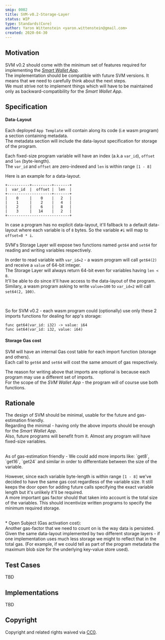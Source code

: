 ```yaml
---
smip: 0002
title: SVM-v0.2-Storage-Layer
status: WIP
type: Standards(Core)
author: Yaron Wittenstein <yaron.wittenstein@gmail.com>
created: 2020-04-30
---
```


## Motivation

SVM v0.2 should come with the minimum set of features required for implementing the [_Smart Wallet App_][smart-wallet].
<br>
The implementation should be compatible with future SVM versions. It means that we need to carefully think about the next steps.
<br>
We must strive not to implement things which will have to be maintained only as backward-compatibility for the _Smart Wallet App_.


## Specification 

#### Data-Layout

Each deployed `App Template` will contain along its code (i.e wasm program) a section containing metadata.
<br>
The metadata section will include the data-layout specification for storage of the program.

Each fixed-size program variable will have an index (a.k.a `var_id`), `offset` and `len` (byte-length). 
<br>
The `var_id` and `offset` are zero-indexed and `len` is within range `[1 - 8]`

Here is an example for a data-layout.
```
+----------+---------+-------+
|  var_id  |  offset |  len  |
+--------------------+-------+
|    0     |    0    |   2   |
|    1     |    2    |   4   |
|    2     |    6    |   8   |
|    3     |   14    |   2   |
+----------------------------+
```

In case a program has no explicit data-layout, it'll fallback to a default data-layout where each variable 
is of `8` bytes. So the variable `#i` will map to `offset=8 * i`.
<br>

SVM's Storage Layer will expose two functions named `get64` and `set64` for reading and writing variables respectively.
<br>

In order to read variable with `var_id=2` - a wasm program will call `get64(2)` and receive a `value` of 64-bit integer.
<br>
The Storage Layer will always return 64-bit even for variables having `len < 8`.
<br>
It'll be able to do since it'll have access to the data-layout of the program.
<br>
Similary, a wasm program asking to write `value=100` to `var_id=2` will call `set64(2, 100)`.

<br>

So for SVM v0.2 - each wasm program could (optionally) use only these 2 imports functions for dealing for app's storage:
```
func get64(var_id: i32) -> value: i64
func set64(var_id: i32, value: i64)
```

#### Storage Gas cost

SVM will have an internal Gas cost table for each import function (storage and others).
<br>
Each call to `get64` and `set64` will cost the same amount of gas respectively.
<br>

The reason for writing above that imports are optional is because each program may use a different set of imports.
<br>
For the scope of the _SVM Wallet App_ - the program will of course use both functions.


## Rationale

The design of SVM should be minimal, usable for the future and gas-estimation friendly.
<br>
Regarding the minimal - having only the above imports should be enough for the _Smart Wallet App_.
<br>
Also, future programs will benefit from it. Almost any program will have fixed-size variables.

<br>
As of gas-estimation friendly - We could add more imports like: `get8`, `get16`, `get24` and similar in order 
to differentiate between the size of the variable.
<br>

However, since each variable byte-length is within range `[1 - 8]` we've decided to have the same gas cost regardless of the variable size.
It still keeps the door open for adding future calls specifying the exact variable length but it's unlikely it'll be required.
<br>
A more important gas factor should that taken into account is the total size of the variables. 
This should incentivize written programs to specify the minimum required storage.

<br>
* Open Subject (Gas activation cost):
<br>
Another gas-factor that we need to count on is the way data is persisted.
<br>
Given the same data-layout implemented by two different storage layers - 
if one implementation uses much less storage we might to reflect that in the total gas.
(For example, if we could tell as part of the program metadata the maximum blob size for the underlying key-value store used).


## Test Cases
TBD

## Implementations
TBD


## Copyright

Copyright and related rights waived via [CC0](https://creativecommons.org/publicdomain/zero/1.0/).



[smart-wallet]: https://github.com/spacemeshos/product/blob/master/svm-wallet.md
